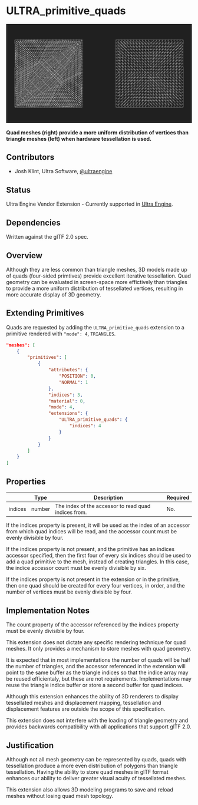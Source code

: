 # ULTRA_primitive_quads

![](figures/tess_compare.png)

**Quad meshes (right) provide a more uniform distribution of vertices than triangle meshes (left) when hardware tessellation is used.**

## Contributors

- Josh Klint, Ultra Software, [@ultraengine](https://github.com/ultraengine)

## Status

Ultra Engine Vendor Extension - Currently supported in [Ultra Engine](https://www.ultraengine.com).

## Dependencies

Written against the glTF 2.0 spec.

## Overview

Although they are less common than triangle meshes, 3D models made up of quads (four-sided primtives) provide excellent iterative tessellation. Quad geometry can be evaluated in screen-space more effictively than triangles to provide a more uniform distribution of tessellated vertices, resulting in more accurate display of 3D geometry.

## Extending Primitives

Quads are requested by adding the `ULTRA_primitive_quads` extension to a primitive rendered with `"mode": 4`, `TRIANGLES`.

```json
"meshes": [
    {
        "primitives": [
            {
                "attributes": {
                    "POSITION": 0,
                    "NORMAL": 1
                },
                "indices": 3,
                "material": 0,
                "mode": 4,
                "extensions": {
                    "ULTRA_primitive_quads": {
                        "indices": 4
                    }
                }
            }
        ]
    }
]
```

## Properties

| | Type | Description | Required |
|---|---|---|---|
| indices | number | The index of the accessor to read quad indices from. | No. |

If the indices property is present, it will be used as the index of an accessor from which quad indices will be read, and the accessor count must be evenly divisible by four.

If the indices property is not present, and the primitive has an indices accessor specified, then the first four of every six indices should be used to add a quad primitive to the mesh, instead of creating triangles. In this case, the indice accessor count must be evenly divisible by six.

If the indices property is not present in the extension or in the primitive, then one quad should be created for every four vertices, in order, and the number of vertices must be evenly divisible by four.

## Implementation Notes

The count property of the accessor referenced by the indices property must be evenly divisible by four.

This extension does not dictate any specific rendering technique for quad meshes. It only provides a mechanism to store meshes with quad geometry.

It is expected that in most implementations the number of quads will be half the number of triangles, and the accessor referenced in the extension will point to the same buffer as the triangle indices so that the indice array may be reused efficientaly, but these are not requirements. Implementations may reuse the triangle indice buffer or store a second buffer for quad indices.

Although this extension enhances the ability of 3D renderers to display tessellated meshes and displacement mapping, tessellation and displacement features are outside the scope of this specification.

This extension does not interfere with the loading of triangle geometry and provides backwards compatibility with all applications that support glTF 2.0.

## Justification

Although not all mesh geometry can be represented by quads, quads with tessellation produce a more even distribution of polygons than triangle tessellation. Having the ability to store quad meshes in glTF format enhances our ability to deliver greater visual acuity of tessellated meshes.

This extension also allows 3D modeling programs to save and reload meshes without losing quad mesh topology.
